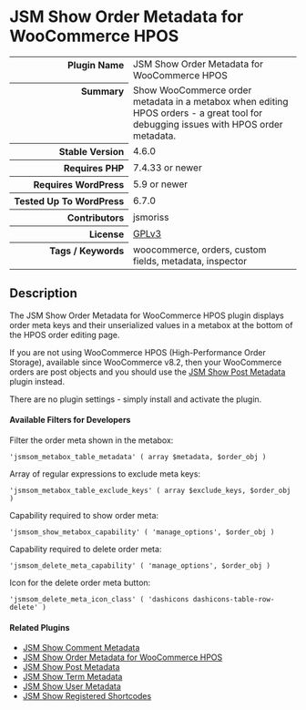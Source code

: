 <h1>JSM Show Order Metadata for WooCommerce HPOS</h1>

<table>
<tr><th align="right" valign="top" nowrap>Plugin Name</th><td>JSM Show Order Metadata for WooCommerce HPOS</td></tr>
<tr><th align="right" valign="top" nowrap>Summary</th><td>Show WooCommerce order metadata in a metabox when editing HPOS orders - a great tool for debugging issues with HPOS order metadata.</td></tr>
<tr><th align="right" valign="top" nowrap>Stable Version</th><td>4.6.0</td></tr>
<tr><th align="right" valign="top" nowrap>Requires PHP</th><td>7.4.33 or newer</td></tr>
<tr><th align="right" valign="top" nowrap>Requires WordPress</th><td>5.9 or newer</td></tr>
<tr><th align="right" valign="top" nowrap>Tested Up To WordPress</th><td>6.7.0</td></tr>
<tr><th align="right" valign="top" nowrap>Contributors</th><td>jsmoriss</td></tr>
<tr><th align="right" valign="top" nowrap>License</th><td><a href="https://www.gnu.org/licenses/gpl.txt">GPLv3</a></td></tr>
<tr><th align="right" valign="top" nowrap>Tags / Keywords</th><td>woocommerce, orders, custom fields, metadata, inspector</td></tr>
</table>

<h2>Description</h2>

<p>The JSM Show Order Metadata for WooCommerce HPOS plugin displays order meta keys and their unserialized values in a metabox at the bottom of the HPOS order editing page.</p>

<p>If you are not using WooCommerce HPOS (High-Performance Order Storage), available since WooCommerce v8.2, then your WooCommerce orders are post objects and you should use the <a href="https://wordpress.org/plugins/jsm-show-post-meta/">JSM Show Post Metadata</a> plugin instead.</p>

<p>There are no plugin settings - simply install and activate the plugin.</p>

<h4>Available Filters for Developers</h4>

<p>Filter the order meta shown in the metabox:</p>

<pre><code>'jsmsom_metabox_table_metadata' ( array $metadata, $order_obj )</code></pre>

<p>Array of regular expressions to exclude meta keys:</p>

<pre><code>'jsmsom_metabox_table_exclude_keys' ( array $exclude_keys, $order_obj )</code></pre>

<p>Capability required to show order meta:</p>

<pre><code>'jsmsom_show_metabox_capability' ( 'manage_options', $order_obj )</code></pre>

<p>Capability required to delete order meta:</p>

<pre><code>'jsmsom_delete_meta_capability' ( 'manage_options', $order_obj )</code></pre>

<p>Icon for the delete order meta button:</p>

<pre><code>'jsmsom_delete_meta_icon_class' ( 'dashicons dashicons-table-row-delete' )</code></pre>

<h4>Related Plugins</h4>

<ul>
<li><a href="https://wordpress.org/plugins/jsm-show-comment-meta/">JSM Show Comment Metadata</a></li>
<li><a href="https://wordpress.org/plugins/jsm-show-order-meta/">JSM Show Order Metadata for WooCommerce HPOS</a></li>
<li><a href="https://wordpress.org/plugins/jsm-show-post-meta/">JSM Show Post Metadata</a></li>
<li><a href="https://wordpress.org/plugins/jsm-show-term-meta/">JSM Show Term Metadata</a></li>
<li><a href="https://wordpress.org/plugins/jsm-show-user-meta/">JSM Show User Metadata</a></li>
<li><a href="https://wordpress.org/plugins/jsm-show-registered-shortcodes/">JSM Show Registered Shortcodes</a></li>
</ul>

